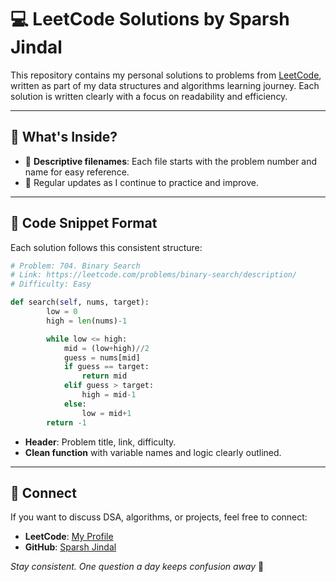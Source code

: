 
# 💻 LeetCode Solutions by Sparsh Jindal

This repository contains my personal solutions to problems from [LeetCode](https://leetcode.com/), written as part of my data structures and algorithms learning journey. Each solution is written clearly with a focus on readability and efficiency.

---

## 🧠 What's Inside?

- 📝 **Descriptive filenames**: Each file starts with the problem number and name for easy reference.
- 🚀 Regular updates as I continue to practice and improve.

---

## 🧾 Code Snippet Format

Each solution follows this consistent structure:

```python
# Problem: 704. Binary Search
# Link: https://leetcode.com/problems/binary-search/description/
# Difficulty: Easy

def search(self, nums, target):
        low = 0
        high = len(nums)-1

        while low <= high:
            mid = (low+high)//2
            guess = nums[mid]
            if guess == target:
                return mid
            elif guess > target:
                high = mid-1
            else:
                low = mid+1
        return -1
```

* **Header**: Problem title, link, difficulty.
* **Clean function** with variable names and logic clearly outlined.

---

## 🔗 Connect

If you want to discuss DSA, algorithms, or projects, feel free to connect:

* **LeetCode**: [My Profile](https://leetcode.com/u/pXhYyQZYwV/)
* **GitHub**: [Sparsh Jindal](https://github.com/BakaLuffy04)


*Stay consistent. One question a day keeps confusion away* 🚀
